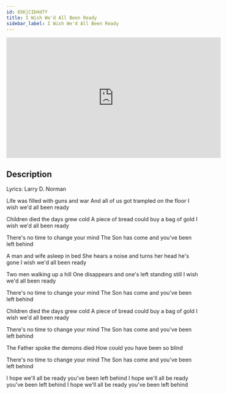 ```yaml
---
id: 65KjCIbHd7Y
title: I Wish We'd All Been Ready
sidebar_label: I Wish We'd All Been Ready
---
```


<iframe
  width="560"
  height="315"
  src="https://www.youtube.com/embed/65KjCIbHd7Y"
  title="YouTube video player"
  frameborder="0"
  allow="accelerometer; autoplay; clipboard-write; encrypted-media; gyroscope; picture-in-picture; web-share"
  referrerpolicy="strict-origin-when-cross-origin"
  allowfullscreen
></iframe>

## Description

Lyrics: Larry D. Norman

Life was filled with guns and war
And all of us got trampled on the floor
I wish we'd all been ready

Children died the days grew cold
A piece of bread could buy a bag of gold
I wish we'd all been ready

There's no time to change your mind
The Son has come and you've been left behind

A man and wife asleep in bed
She hears a noise and turns her head he's gone
I wish we'd all been ready

Two men walking up a hill
One disappears and one's left standing still
I wish we'd all been ready

There's no time to change your mind
The Son has come and you've been left behind

Children died the days grew cold
A piece of bread could buy a bag of gold
I wish we'd all been ready

There's no time to change your mind
The Son has come and you've been left behind
 
The Father spoke the demons died
How could you have been so blind
 
There's no time to change your mind
The Son has come and you've been left behind

I hope we'll all be ready you've been left behind
I hope we'll all be ready you've been left behind
I hope we'll all be ready you've been left behind
